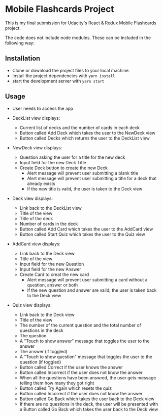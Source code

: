 # Mobile Flashcards Project

This is my final submission for Udacity's React & Redux Mobile Flashcards project.

The code does not include node modules. These can be included in the following way:

## Installation

* Clone or download the project files to your local machine.
* Install the project dependencies with `yarn install`
* start the development server with `yarn start`

## Usage

* User needs to access the app

* DeckList view displays:
  * Current list of decks and the number of cards in each deck
  * Button called Add Deck which takes the user to the NewDeck view
  * Button called Decks which returns the user to the DeckList view

* NewDeck view displays:
  * Question asking the user for a title for the new deck
  * Input field for the new Deck Title
  * Create Deck button to create the new Deck
    * Alert message will prevent user submitting a blank title
    * Alert message will prevent user submitting a title for a deck that already exists
    * If the new title is valid, the user is taken to the Deck view

* Deck view displays:
  * Link back to the DeckList view
  * Title of the view
  * Title of the deck
  * Number of cards in the deck
  * Button called Add Card which takes the user to the AddCard view
  * Button called Start Quiz which takes the user to the Quiz view

* AddCard view displays:
  * Link back to the Deck view
  * Title of the view
  * Input field for the new Question
  * Input field for the new Answer
  * Create Card to creat the new card
    * Alert message will prevent user submitting a card without a question, answer or both
    * If the new question and answer are valid, the user is taken back to the Deck view

* Quiz view displays:
  * Link back to the Deck view
  * Title of the view
  * The number of the current question and the total number of questions in the deck
  * The question
  * A "Touch to show answer" message that toggles the user to the answer
  * The answer (if toggled)
  * A "Touch to show question" message that toggles the user to the question (if toggled)
  * Button called Correct if the user knows the answer
  * Button called Incorrect if the user does not know the answer
  * When all the questions have been answred, the user gets message telling them how many they got right
  * Button called Try Again which resets the quiz
  * Button called Incorrect if the user does not know the answer
  * Button called Go Back which takes the user back to the Deck view
  * If there are no questions in the deck, the user will be presented with a Button called Go Back which takes the user back to the Deck view